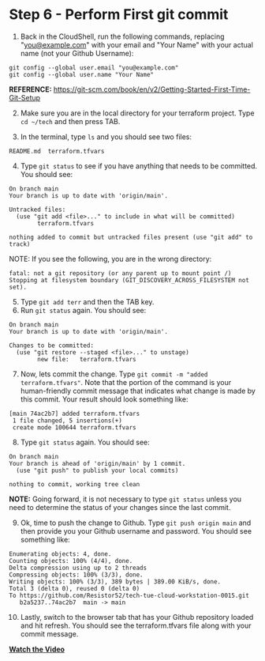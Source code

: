 # Step 6 - Perform First git commit

1. Back in the CloudShell, run the following commands, replacing "you@example.com" with your email and
"Your Name" with your actual name (not your Github Username):

```
git config --global user.email "you@example.com"
git config --global user.name "Your Name"
```

**REFERENCE:** https://git-scm.com/book/en/v2/Getting-Started-First-Time-Git-Setup

2. Make sure you are in the local directory for your terraform project. Type
`cd ~/tech` and then press TAB.

3. In the terminal, type `ls` and you should see two files:

```
README.md  terraform.tfvars
```

4. Type `git status` to see if you have anything that needs to be committed. You
should see:

```
On branch main
Your branch is up to date with 'origin/main'.

Untracked files:
  (use "git add <file>..." to include in what will be committed)
        terraform.tfvars

nothing added to commit but untracked files present (use "git add" to track)
```

NOTE: If you see the following, you are in the wrong directory:

```
fatal: not a git repository (or any parent up to mount point /)
Stopping at filesystem boundary (GIT_DISCOVERY_ACROSS_FILESYSTEM not set).
```

5. Type `git add terr` and then the TAB key.
6. Run `git status` again. You should see:

```
On branch main
Your branch is up to date with 'origin/main'.

Changes to be committed:
  (use "git restore --staged <file>..." to unstage)
        new file:   terraform.tfvars
```

7. Now, lets commit the change. Type `git commit -m "added terraform.tfvars"`.
Note that the portion of the command is your human-friendly commit message that
indicates what change is made by this commit. Your result should look something like:

```
[main 74ac2b7] added terraform.tfvars
 1 file changed, 5 insertions(+)
 create mode 100644 terraform.tfvars
```

8. Type `git status` again. You should see:

```
On branch main
Your branch is ahead of 'origin/main' by 1 commit.
  (use "git push" to publish your local commits)

nothing to commit, working tree clean
```

**NOTE:** Going forward, it is not necessary to type `git status` unless you need
to determine the status of your changes since the last commit.

9. Ok, time to push the change to Github. Type `git push origin main` and then provide
you your Github username and password. You should see something like:

```
Enumerating objects: 4, done.
Counting objects: 100% (4/4), done.
Delta compression using up to 2 threads
Compressing objects: 100% (3/3), done.
Writing objects: 100% (3/3), 389 bytes | 389.00 KiB/s, done.
Total 3 (delta 0), reused 0 (delta 0)
To https://github.com/Resistor52/tech-tue-cloud-workstation-0015.git
   b2a5237..74ac2b7  main -> main
```

10. Lastly, switch to the browser tab that has your Github repository loaded and
hit refresh. You should see the terraform.tfvars file along with your commit message.

**[Watch the Video](https://youtu.be/wrTooPCBXsk)**
